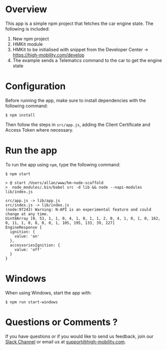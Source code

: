 # Overview

This app is a simple npm project that fetches the car engine state. The following is included:

1. New npm project
2. HMKit module
3. HMKit to be initialised with snippet from the Developer Center -> https://high-mobility.com/develop
4. The example sends a Telematics command to the car to get the engine state

# Configuration

Before running the app, make sure to install dependencies with the following command:

```
$ npm install
```

Then follow the steps in `src/app.js`, adding the Client Certificate and Access Token where necessary.

# Run the app

To run the app using `npm`, type the following command:

```
$ npm start

> @ start /Users/allan/www/hm-node-scaffold
>  node_modules/.bin/babel src -d lib && node --napi-modules lib/index.js

src/app.js -> lib/app.js
src/index.js -> lib/index.js
(node:97243) Warning: N-API is an experimental feature and could change at any time.
Uint8Array [0, 53, 1, 1, 0, 4, 1, 0, 1, 1, 2, 0, 4, 1, 0, 1, 0, 162, 0, 11, 1, 0, 8, 0, 0, 1, 105, 195, 133, 39, 227]
EngineResponse {
  ignition: {
    value: 'on'
  },
  accessoriesIgnition: {
    value: 'off'
  }
}
```

# Windows

When using Windows, start the app with:

```
$ npm run start-windows
```

# Questions or Comments ?

If you have questions or if you would like to send us feedback, join our [Slack Channel](https://slack.high-mobility.com/) or email us at [support@high-mobility.com](mailto:support@high-mobility.com).
